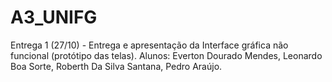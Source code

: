 # A3_UNIFG

Entrega 1 (27/10) - Entrega e apresentação da Interface gráfica não funcional (protótipo das telas). Alunos: Everton Dourado Mendes, Leonardo Boa Sorte, Roberth Da Silva Santana, Pedro Araújo.
